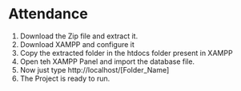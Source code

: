 # Attendance

1. Download the Zip file and extract it.
2. Download XAMPP and configure it
3. Copy the extracted folder in the htdocs folder present in XAMPP
4. Open teh XAMPP Panel and import the database file.
5. Now just type http://localhost/[Folder_Name]
6. The Project is ready to run.


